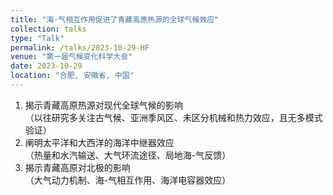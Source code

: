 ```yaml
---
title: "海-气相互作用促进了青藏高原热源的全球气候效应"
collection: talks
type: "Talk"
permalink: /talks/2023-10-29-HF
venue: "第一届气候变化科学大会"
date: 2023-10-29
location: "合肥, 安徽省, 中国"
---
```


1. 揭示青藏高原热源对现代全球气候的影响  
   （以往研究多关注古气候、亚洲季风区、未区分机械和热力效应，且无多模式验证）  
2. 阐明太平洋和大西洋的海洋中继器效应  
   （热量和水汽输送、大气环流途径、局地海-气反馈）  
3. 揭示青藏高原对北极的影响  
   （大气动力机制、海-气相互作用、海洋电容器效应）

